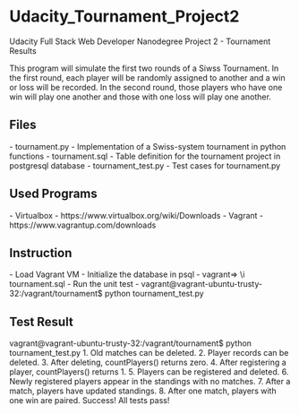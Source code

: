 # Udacity_Tournament_Project2
Udacity Full Stack Web Developer Nanodegree Project 2 - Tournament Results
<p>This program will simulate the first two rounds of a Siwss Tournament. In the first round, each player will be randomly assigned to another and a win or loss will be recorded. In the second round, those players who have one win will play one another and those with one loss will play one another.</p>

<h2>Files</h2>
 - tournament.py - Implementation of a Swiss-system tournament in python functions
 - tournament.sql - Table definition for the tournament project in postgresql database
 - tournament_test.py - Test cases for tournament.py

<h2>Used Programs</h2>
 - Virtualbox - https://www.virtualbox.org/wiki/Downloads
 - Vagrant - https://www.vagrantup.com/downloads

<h2>Instruction</h2>
 - Load Vagrant VM
 - Initialize the database in psql
  - vagrant=> \i tournament.sql
 - Run the unit test
  - vagrant@vagrant-ubuntu-trusty-32:/vagrant/tournament$ python tournament_test.py

<h2>Test Result</h2>
  vagrant@vagrant-ubuntu-trusty-32:/vagrant/tournament$ python tournament_test.py
  1. Old matches can be deleted.
  2. Player records can be deleted.
  3. After deleting, countPlayers() returns zero.
  4. After registering a player, countPlayers() returns 1.
  5. Players can be registered and deleted.
  6. Newly registered players appear in the standings with no matches.
  7. After a match, players have updated standings.
  8. After one match, players with one win are paired.
  Success!  All tests pass!
